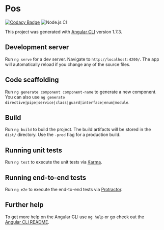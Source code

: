 # Pos

[![Codacy Badge](https://api.codacy.com/project/badge/Grade/b2c6ff1530a348e6a58ea406f11f1b91)](https://app.codacy.com/app/eFaps/eFaps-POS-FE?utm_source=github.com&utm_medium=referral&utm_content=eFaps/eFaps-POS-FE&utm_campaign=badger)
![Node.js CI](https://github.com/eFaps/eFaps-POS-FE/workflows/Node.js%20CI/badge.svg)

This project was generated with [Angular CLI](https://github.com/angular/angular-cli) version 1.7.3.

## Development server

Run `ng serve` for a dev server. Navigate to `http://localhost:4200/`. The app will automatically reload if you change any of the source files.

## Code scaffolding

Run `ng generate component component-name` to generate a new component. You can also use `ng generate directive|pipe|service|class|guard|interface|enum|module`.

## Build

Run `ng build` to build the project. The build artifacts will be stored in the `dist/` directory. Use the `-prod` flag for a production build.

## Running unit tests

Run `ng test` to execute the unit tests via [Karma](https://karma-runner.github.io).

## Running end-to-end tests

Run `ng e2e` to execute the end-to-end tests via [Protractor](http://www.protractortest.org/).

## Further help

To get more help on the Angular CLI use `ng help` or go check out the [Angular CLI README](https://github.com/angular/angular-cli/blob/master/README.md).
